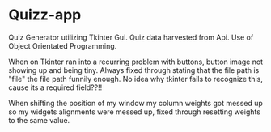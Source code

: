 # Quizz-app
Quiz Generator utilizing Tkinter Gui. Quiz data harvested from Api. Use of Object Orientated Programming.

When on Tkinter ran into a recurring problem with buttons, button image not showing up and being tiny. Always fixed through stating that the file path is "file" the file path funnily enough. No idea why tkinter fails to recognize this, cause its a required field??!!

When shifting the position of my window my column weights got messed up so my widgets alignments were messed up, fixed through resetting weights to the same value.
